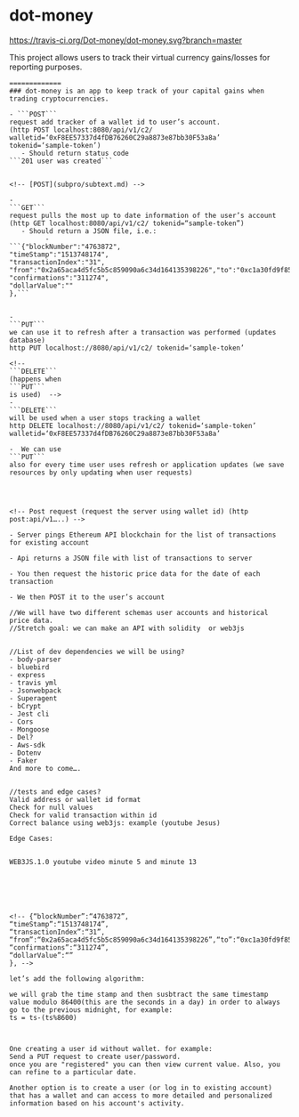 # dot-money

https://travis-ci.org/Dot-money/dot-money.svg?branch=master

This project allows users to track their virtual currency gains/losses for reporting purposes.  
```$
=============
### dot-money is an app to keep track of your capital gains when trading cryptocurrencies.

- ```POST```
request add tracker of a wallet id to user’s account.
(http POST localhost:8080/api/v1/c2/ walletid=‘0xF8EE57337d4fDB76260C29a8873e87bb30F53a8a’  tokenid=‘sample-token’)
   - Should return status code
```201 user was created```


<!-- [POST](subpro/subtext.md) -->

-
```GET```
request pulls the most up to date information of the user’s account
(http GET localhost:8080/api/v1/c2/ tokenid=“sample-token”)
   - Should return a JSON file, i.e.:
         -
```{"blockNumber":"4763872",
"timeStamp":"1513748174",
"transactionIndex":"31",
"from":"0x2a65aca4d5fc5b5c859090a6c34d164135398226","to":"0xc1a30fd9f85d48c38a8f8733d450d059b7bba1b5","value":"76551230000000000",
"confirmations":"311274",
"dollarValue":""
},```


-
```PUT```
we can use it to refresh after a transaction was performed (updates database)
http PUT localhost://8080/api/v1/c2/ tokenid=‘sample-token’

<!--
```DELETE```
(happens when
```PUT```
is used)  -->
-
```DELETE```
will be used when a user stops tracking a wallet
http DELETE localhost://8080/api/v1/c2/ tokenid=‘sample-token’ walletid=‘0xF8EE57337d4fDB76260C29a8873e87bb30F53a8a’

-  We can use
```PUT```
also for every time user uses refresh or application updates (we save resources by only updating when user requests)




<!-- Post request (request the server using wallet id) (http post:api/v1…..) -->

- Server pings Ethereum API blockchain for the list of transactions for existing account

- Api returns a JSON file with list of transactions to server

- You then request the historic price data for the date of each transaction

- We then POST it to the user’s account

//We will have two different schemas user accounts and historical price data.
//Stretch goal: we can make an API with solidity  or web3js


//List of dev dependencies we will be using?
- body-parser
- bluebird
- express
- travis yml
- Jsonwebpack
- Superagent
- bCrypt
- Jest cli
- Cors
- Mongoose
- Del?
- Aws-sdk
- Dotenv
- Faker
And more to come….


//tests and edge cases?
Valid address or wallet id format
Check for null values
Check for valid transaction within id
Correct balance using web3js: example (youtube Jesus)

Edge Cases:


WEB3JS.1.0 youtube video minute 5 and minute 13






<!-- {“blockNumber”:“4763872”,
“timeStamp”:“1513748174”,
“transactionIndex”:“31”,
“from”:“0x2a65aca4d5fc5b5c859090a6c34d164135398226”,“to”:“0xc1a30fd9f85d48c38a8f8733d450d059b7bba1b5”,“value”:“76551230000000000”,
“confirmations”:“311274”,
“dollarValue”:“”
}, -->

let’s add the following algorithm:

we will grab the time stamp and then susbtract the same timestamp value modulo 86400(this are the seconds in a day) in order to always go to the previous midnight, for example:
ts = ts-(ts%8600)


```
```We have two ways to enter our app:

One creating a user id without wallet. for example:
Send a PUT request to create user/password.
once you are "registered" you can then view current value. Also, you can refine to a particular date.

Another option is to create a user (or log in to existing account) that has a wallet and can access to more detailed and personalized information based on his account's activity.
```

